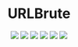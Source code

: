 <h1 align="center"> URLBrute </h1>

<p align="center">
  <img src="https://img.shields.io/badge/python-3.7%20%7C%202.7-blue">
  <img src="https://img.shields.io/badge/made%20by-ReddyyZ-red">
  <a href="https://github.com/ReddyyZ/URLBrute/issues"><img src="https://img.shields.io/github/issues/ReddyyZ/URLBrute"></a>
  <img src="https://img.shields.io/github/release-date/ReddyyZ/URLBrute">
  <a href="https://discord.gg/v5d3PZ9"><img src="https://img.shields.io/discord/704882848364101763"></a>
  <img src="https://img.shields.io/github/repo-size/ReddyyZ/URLBrute">
</p>
